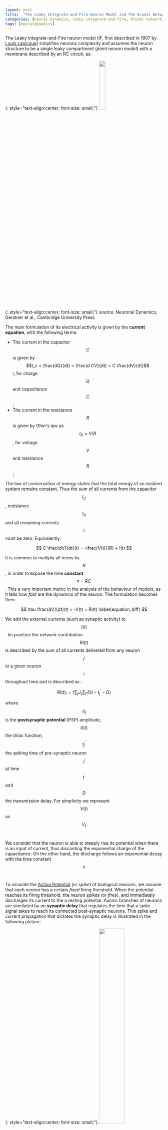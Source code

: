 ```yaml
---
layout: post
title:  "The Leaky Integrate-and-Fire Neuron Model and The Brunel Network"
categories: [neural dynamics, leaky integrate-and-fire, brunel network]
tags: [neuraldynamics]
---
```


[lif-gerstner]:https://neuronaldynamics.epfl.ch/online/Ch1.S3.html
[nest-brunel]:https://link.springer.com/chapter/10.1007/978-94-007-3858-4_18
[brunel-paper]:https://link.springer.com/article/10.1023/A:1008925309027
[brunel-paper-pdf]:https://web.stanford.edu/group/brainsinsilicon/documents/BrunelSparselyConnectedNets.pdf
[nest]:http://www.nest-simulator.org/
[euler]: https://en.wikipedia.org/wiki/Euler_method

The Leaky Integrate-and-Fire neuron model (IF, first described in 1907 by [Louis Lapicque](https://en.wikipedia.org/wiki/Louis_Lapicque)) simplifies neurons complexity and assumes the neuron structure to be a single leaky compartment (*point neuron model*) with a membrane described by an RC circuit, as:

{: style="text-align:center; font-size: small;"}
<img width="20%" height="20%" src="/assets/LIF-Brunel/RC.png">

{: style="text-align:center; font-size: small;"}
source: Neuronal Dynamics, Gerstner et al., Cambridge University Press

The main formulation of its electrical activity is given by the **current equation**, with the following terms:
- The current in the capacitor $$C$$ is given by $$I_c = \frac{dQ}{dt} = \frac{d CV}{dt} = C \frac{dV}{dt}$$i, for charge $$Q$$ and capacitance $$C$$;
- The current in the resistance $$R$$ is given by Ohm's law as $$I_R = V/R$$, for voltage $$V$$ and resistance $$R$$; 

The law of conservation of energy states that the total energy of an isolated system remains constant. Thus the sum of all currents from the capacitor $$I_C$$, resistance $$I_R$$ and all remaining currents $$I$$ must be zero. Equivalently:

$$
C \frac{dV}{dt}(t) = -\frac{V(t)}{R} + I(t) 
$$

It is common to multiply all terms by $$R$$, in order to expose the time **constant** $$\tau = R C$$. This a very important metric in the analysis of the behaviour of models, as it tells how *fast* are the dynamics of the neuron. The formulation becomes then:

$$
\tau \frac{dV}{dt}(t) = -V(t) + RI(t) 
\label{equation_diff}
$$

We add the external currents (such as synaptic activity) to $$I(t)$$. Im practice the network contribution $$RI(t)$$ is described by the sum of all currents delivered from any neuron $$j$$ to a given neuron $$i$$ throughout time and is described as :

$$
RI(t)_i = \tau \sum_{j} J_{ij} \sum_{t^\prime} \delta (t-t^\prime _{j} -D)
\label{equation_current}
$$

where $$J_{ij}$$ is the **postsynaptic potential** (PSP) amplitude, 
$$\delta (t)$$ the dirac function, $$t^\prime _{j}$$ the spiking time of pre-synaptic neuron $$j$$ at time $$t^\prime$$ and 
$$D$$ the transmission delay. For simplicity we represent $$V(t)$$ as $$V_t$$. 

We consider that the neuron is able to steeply rise its potential when there is an input of current, thus discarding the exponential charge of the capacitance. On the other hand, the discharge follows an exponential decay with the time constant $$\tau$$.

To simulate the [Action Potential](https://en.wikipedia.org/wiki/Action_potential) (or *spike*) of biological neurons, we assume that each neuron has a certain *fixed* firing threshold. When the potential reaches its firing threshold, the neuron *spikes* (or *fires*), and immediately discharges its current to the a resting potential. Axonic branches of neurons are simulated by an **synaptic delay** that regulates the time that a spike signal takes to reach its connected post-synaptic neurons. This spike and current propagation that dictates the synaptic delay is illustrated in the following picture:

{: style="text-align:center; font-size: small;"}
<img width="40%" height="40%" src="/assets/LIF-Brunel/Action_Potential.gif">source: Wikipedia

Afterwards, for a given **refractory period**, the neuron potential is constant at rest, in order to simulate the [refraction](https://en.wikipedia.org/wiki/Refractory_period_(physiology)) of biological neurons. This may not be a very detailed simulation of neuron activity, but it is a good starting point of a simple neuron model, before we advance to more complicated models in future posts.

### Resolution

We compute two different stepping methods from the analytical solution of the first order ODE. A two step algorithm:
- Calculate decay from previous step: $$V_t \leftarrow V_{t- \Delta t} exp(\frac{-dt}{\tau})$$  
- Add voltage change of network current $$RI$$ between $$t-\Delta t$$ and $$t$$: $$V_t \leftarrow  V_t + RI_{(t-\Delta t, t]} / \tau $$

We can advance neurons with a fixed step or variable step interpolation.
- **Fixed step** interpolation assumes interpolation interval $$\Delta t$$ to be constant throughout the execution.
- **Variable step** methods advance the neuron with the smallest $$t$$ on the network, with a $$\Delta t$$ computed as the minimum of the two following values:
  - the time difference to the next incoming spike;
  - $$t^\star + D$$ where $$t^\star$$ is the time of the neuron with the second smallest $$t$$, i.e. the largest step that can be taken from neuron at $$t$$ so that it won't miss a spike from neuron at time $$t^\star$$ (if it spikes) and $$D$$ is the synaptic delay.  

We can also solve the fixed and variable step interpolations numerically, instaed of using the analytical solution.
This is a common practice for efficiency purposes, as the exponential and division operators required are computationally costly. The solution is not exact, but can appoximate *well enough* the solution when the timestep $$\Delta t$$ is *small enough*. As a simple example, we can use two approximated fixed-step [Euler methods][euler]:
- **Explicit Forward Euler:** 

$$
\begin{align*}
& \tau \frac{dV_{t}}{dt} = -V_{t - \Delta t} + RI_{(t-\Delta t, t]} \\
\Leftrightarrow & V_t = V_{t - \Delta t} +  \frac{dV_{t- \Delta t}}{dt} \Delta t \\
\Leftrightarrow & V_t = \frac{-V_{t - \Delta t} + RI_{(t-\Delta t, t]}}{\tau} \Delta t
\end{align*}
$$

- **Implicit Backward Euler:**

$$
\begin{align*}
& \tau \frac{dV_{t}}{dt} = -V_{t} + RI_{(t-\Delta t, t]} \\
\Leftrightarrow & \frac{V_{t} - V_{t - \Delta t}}{\Delta t} = -V_{t} + RI_{(t-\Delta t, t]} \\
\Leftrightarrow & V_t = \frac{RI_{(t-\Delta t, t]} + \tau * V_{t-\Delta t}}{\Delta t + \tau}
\end{align*}
$$

with $$\frac{dV_{t}}{dt}$$ and $$RI_{(t-\Delta t, t]}$$ computed from equations \ref{equation_diff} and \ref{equation_current} respectively. Note that $$RI_{(t-\Delta t, t]}$$ is divided by $$\Delta t$$ so that it is expressed in voltage per time-unit instead of per timestep.

For the sake of comparison, we illustrate below the potential over time of a given neuron in a network, for the aforementioned methods on a $$100ms$$ simulation of a (Brunel) network of $$10000$$ neurons and default neuron parameters. Results are given for the Implicit and Explicit Euler methods with $$\Delta t = 0.1ms$$, and for the analytical solution solved with fixed ($$\Delta t=0.1ms$$) and variable timestepping:

{: style="text-align:center; font-size: small;"}
<img width="100%" height="100%" src="/assets/LIF-Brunel/neuron_plot_equations.png">

Note the vertical straight lines that refer to voltage reset after a spike, and the horizontal straight lines referring to the regractory period after firing.

### Brunel Network

We've just mentioned network activity in the previous section. Indeed, a neuron without any kind of stimulus (either electric current injection or synaptic currents) will remain always at rest.

The most common model of network activity is called The Brunel Network Model ([Dynamics of Sparsely Connected Networks of Excitatory and Inhibitory Spiking Neurons, Brunel et al., Journal Comp. Neuroscience][brunel-paper], [pdf][brunel-paper-pdf]). It is of very high relevance as it is a good estimation of network dynamics. The model proposes a network of 10000 simulated LIF neurons (80% excitatory, 20% inhibitory), with external stimuli provided by two networks of excitatory and inhibitory neurons, respectively. Excitatory means that the PSP is positive. The converse holds for inhibitory. The external networks of neurons are not stimulated, therefore its spiking is generated by a poisson random generator (PG). The diagram is the following:

{: style="text-align:center; font-size: small;"}
<img width="30%" height="30%" src="/assets/LIF-Brunel/network.png">

{: style="text-align:center; font-size: small;"}
source: Brunel 2000

The tricky part here is to define the parameters of the network in terms of connectivity, synaptic weights, firing threshold, etc. The original [paper][brunel-paper] describes them on detail, but for simplicity, we describe them in the table bellow: 

{: style="text-align:center; font-size: small;"}
<img width="50%" height="50%" src="/assets/LIF-Brunel/Summary-of-the-network-parameters-for-the-model-proposed-by-Brunel-2000.png">

{: style="text-align:center; font-size: small;"}
source: Marc-Oliver Gewaltig, researchgate

We can now adjust the stimuli parameters in order to regulate network activity. Brunel defines a model for slow, regular and fast dynamics of the network, that obey the following average neuron spiking rate (Hz) and global oscilation frequency (Hz) of voltage trajectories:

{: style="text-align:center; font-size: small;"}
<img width="30%" height="30%" src="/assets/LIF-Brunel/frequencies.png">

{: style="text-align:center; font-size: small;"}
source: Brunel 2000

Notice the proximity of our simulated network model with the theoretical behaviour observed in real neurons. For that reason, although being a simple model of approximation, the Brunel Network provides a powerful tool for studying network dynamics. The model is particularly useful in very long simulations of large networks as it is computationally inexpensive compared to more detailed models such as the [Hodgkin-Huxley](https://en.wikipedia.org/wiki/Hodgkin%E2%80%93Huxley_model).

### Output

We implemented a `C++` based Brunel network model of LIF neurons and injected the appropriate stimuli to recreate the original paper. The outputs match the theoretical model, in terms of spike rate and trajectory oscilation frequency. Results are presented as a time line (left-to-right) of neuron spike times (a.k.a. *spike trace*, on the top) and the number of neurons that spike at a given instant (bottom). Enjoy.
 
**Slow dynamics**:

{: style="text-align:center; font-size: small;"}
<img width="100%" height="100%" src="/assets/LIF-Brunel/raster_plot_G4.5_f0.9.png">

**Regular dynamics**:

{: style="text-align:center; font-size: small;"}
<img width="100%" height="100%" src="/assets/LIF-Brunel/raster_plot_G5_f2.png">

**Fast dynamics**:

{: style="text-align:center; font-size: small;"}
<img width="100%" height="100%" src="/assets/LIF-Brunel/raster_plot_G3_f2.png">


### Other resources

- For a thorough explanation of the Leaky Integrate-And-Fire Model, check the relevant section in the online copy of the [Neuronal Dynamics Book from Wulfram Gerster at EPFL][lif-gerstner].
- For a `Python` implementation of a Brunel network using the [NEST][nest] simulator, check [NEST by Example: An Introduction to the Neural Simulation Tool NEST, Marc Oliver, Springer Link][nest-brunel]
- For the `C++` code for this exercise, download <a href="/assets/LIF-Brunel/lif-brunel.tar.gz">lif-brunel.tar.gz</a>. For better code understanding, the diagram of classes is presented in <a href="/assets/LIF-Brunel/diagram_class.png">diagram_class.png</a>.
